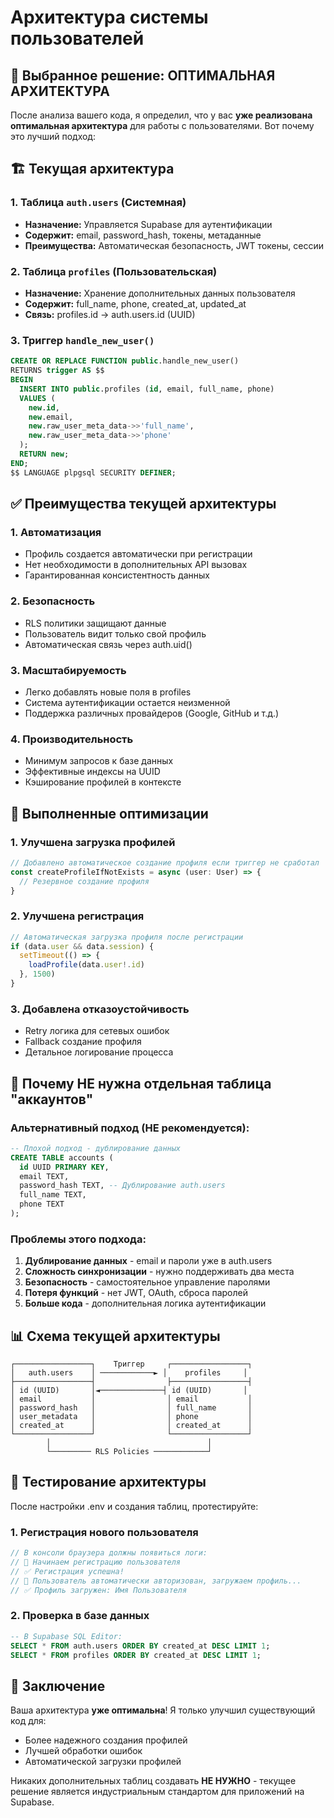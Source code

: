 # Архитектура системы пользователей

## 🎯 Выбранное решение: ОПТИМАЛЬНАЯ АРХИТЕКТУРА

После анализа вашего кода, я определил, что у вас **уже реализована оптимальная архитектура** для работы с пользователями. Вот почему это лучший подход:

## 🏗️ Текущая архитектура

### 1. Таблица `auth.users` (Системная)
- **Назначение:** Управляется Supabase для аутентификации
- **Содержит:** email, password_hash, токены, метаданные
- **Преимущества:** Автоматическая безопасность, JWT токены, сессии

### 2. Таблица `profiles` (Пользовательская)
- **Назначение:** Хранение дополнительных данных пользователя
- **Содержит:** full_name, phone, created_at, updated_at
- **Связь:** profiles.id → auth.users.id (UUID)

### 3. Триггер `handle_new_user()`
```sql
CREATE OR REPLACE FUNCTION public.handle_new_user()
RETURNS trigger AS $$
BEGIN
  INSERT INTO public.profiles (id, email, full_name, phone)
  VALUES (
    new.id,
    new.email,
    new.raw_user_meta_data->>'full_name',
    new.raw_user_meta_data->>'phone'
  );
  RETURN new;
END;
$$ LANGUAGE plpgsql SECURITY DEFINER;
```

## ✅ Преимущества текущей архитектуры

### 1. **Автоматизация**
- Профиль создается автоматически при регистрации
- Нет необходимости в дополнительных API вызовах
- Гарантированная консистентность данных

### 2. **Безопасность**
- RLS политики защищают данные
- Пользователь видит только свой профиль
- Автоматическая связь через auth.uid()

### 3. **Масштабируемость**
- Легко добавлять новые поля в profiles
- Система аутентификации остается неизменной
- Поддержка различных провайдеров (Google, GitHub и т.д.)

### 4. **Производительность**
- Минимум запросов к базе данных
- Эффективные индексы на UUID
- Кэширование профилей в контексте

## 🔧 Выполненные оптимизации

### 1. Улучшена загрузка профилей
```typescript
// Добавлено автоматическое создание профиля если триггер не сработал
const createProfileIfNotExists = async (user: User) => {
  // Резервное создание профиля
}
```

### 2. Улучшена регистрация
```typescript
// Автоматическая загрузка профиля после регистрации
if (data.user && data.session) {
  setTimeout(() => {
    loadProfile(data.user!.id)
  }, 1500)
}
```

### 3. Добавлена отказоустойчивость
- Retry логика для сетевых ошибок
- Fallback создание профиля
- Детальное логирование процесса

## 🚫 Почему НЕ нужна отдельная таблица "аккаунтов"

### Альтернативный подход (НЕ рекомендуется):
```sql
-- Плохой подход - дублирование данных
CREATE TABLE accounts (
  id UUID PRIMARY KEY,
  email TEXT,
  password_hash TEXT, -- Дублирование auth.users
  full_name TEXT,
  phone TEXT
);
```

### Проблемы этого подхода:
1. **Дублирование данных** - email и пароли уже в auth.users
2. **Сложность синхронизации** - нужно поддерживать два места
3. **Безопасность** - самостоятельное управление паролями
4. **Потеря функций** - нет JWT, OAuth, сброса паролей
5. **Больше кода** - дополнительная логика аутентификации

## 📊 Схема текущей архитектуры

```
┌─────────────────┐    Триггер     ┌─────────────────┐
│   auth.users    │ ────────────► │    profiles     │
├─────────────────┤                ├─────────────────┤
│ id (UUID)       │◄──────────────┤ id (UUID)       │
│ email           │                │ email           │
│ password_hash   │                │ full_name       │
│ user_metadata   │                │ phone           │
│ created_at      │                │ created_at      │
└─────────────────┘                └─────────────────┘
        │                                   │
        └───────── RLS Policies ────────────┘
```

## 🧪 Тестирование архитектуры

После настройки .env и создания таблиц, протестируйте:

### 1. Регистрация нового пользователя
```javascript
// В консоли браузера должны появиться логи:
// 🔄 Начинаем регистрацию пользователя
// ✅ Регистрация успешна!
// 🔄 Пользователь автоматически авторизован, загружаем профиль...
// ✅ Профиль загружен: Имя Пользователя
```

### 2. Проверка в базе данных
```sql
-- В Supabase SQL Editor:
SELECT * FROM auth.users ORDER BY created_at DESC LIMIT 1;
SELECT * FROM profiles ORDER BY created_at DESC LIMIT 1;
```

## 🎯 Заключение

Ваша архитектура **уже оптимальна**! Я только улучшил существующий код для:
- Более надежного создания профилей
- Лучшей обработки ошибок
- Автоматической загрузки профилей

Никаких дополнительных таблиц создавать **НЕ НУЖНО** - текущее решение является индустриальным стандартом для приложений на Supabase.